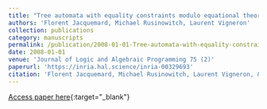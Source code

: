 ```yaml
---
title: "Tree automata with equality constraints modulo equational theories"
authors: 'Florent Jacquemard, Michael Rusinowitch, Laurent Vigneron'
collection: publications
category: manuscripts
permalink: /publication/2008-01-01-Tree-automata-with-equality-constraints-modulo-equational-theories
date: 2008-01-01
venue: 'Journal of Logic and Algebraic Programming 75 (2)'
paperurl: 'https://inria.hal.science/inria-00329693'
citation: 'Florent Jacquemard, Michael Rusinowitch, Laurent Vigneron, &quot;Tree automata with equality constraints modulo equational theories&quot; Journal of Logic and Algebraic Programming 75 (2), 2008.'
---
```

[Access paper here](https://dx.doi.org/10.1016/j.jlap.2007.10.006){:target="_blank"}
